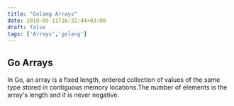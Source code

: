 ```yaml
---
title: "Golang Arrays"
date: 2019-05-11T16:32:44+03:00
draft: false
tags: ['Arrays','golang']
---
```


## Go Arrays  

In Go, an array is a fixed length, ordered collection of values of the same type stored in contiguous memory locations.The number of elements is the array's length and it is never negative. 



